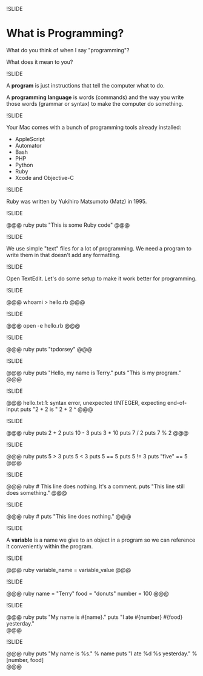 !SLIDE

# What is Programming?

What do you think of when I say "programming"?

What does it mean to you?

!SLIDE

A **program** is just instructions that tell the computer what to do.

A **programming language** is words (commands) and the way you write those words (grammar or syntax) to make the computer do something.

!SLIDE

Your Mac comes with a bunch of programming tools already installed: 

* AppleScript
* Automator
* Bash
* PHP
* Python
* Ruby
* Xcode and Objective-C

!SLIDE

Ruby was written by Yukihiro Matsumoto (Matz) in 1995.

!SLIDE

@@@ ruby
    puts "This is some Ruby code"
@@@

!SLIDE

We use simple "text" files for a lot of programming. We need a program to write them in that doesn't add any formatting.

!SLIDE

Open TextEdit. Let's do some setup to make it work better for programming.

!SLIDE

@@@
    whoami > hello.rb
@@@

!SLIDE

@@@
    open -e hello.rb
@@@

!SLIDE

@@@ ruby
    puts "tpdorsey"
@@@

!SLIDE

@@@ ruby
    puts "Hello, my name is Terry."
    puts "This is my program."
@@@

!SLIDE

@@@
    hello.txt:1: syntax error, unexpected tINTEGER, expecting end-of-input
    puts "2 + 2 is " 2 + 2
                      ^ 
@@@

!SLIDE

@@@ ruby
    puts 2 + 2
    puts 10 - 3
    puts 3 * 10
    puts 7 / 2
    puts 7 % 2
@@@

!SLIDE

@@@ ruby
    puts 5 > 3
    puts 5 < 3
    puts 5 == 5
    puts 5 != 3
    puts "five" == 5
@@@

!SLIDE

@@@ ruby
    # This line does nothing. It's a comment.
    puts "This line still does something."
@@@

!SLIDE

@@@ ruby
    # puts "This line does nothing."
@@@

!SLIDE

A **variable** is a name we give to an object in a program so we can reference it conveniently within the program.

!SLIDE

@@@ ruby
    variable_name = variable_value
@@@

!SLIDE

@@@ ruby
    name = "Terry"
    food = "donuts"
    number = 100 
@@@

!SLIDE

@@@ ruby
    puts "My name is #{name}."
    puts "I ate #{number} #{food} yesterday."    
@@@

!SLIDE

@@@ ruby
    puts "My name is %s." % name
    puts "I ate %d %s yesterday." % [number, food]    
@@@
